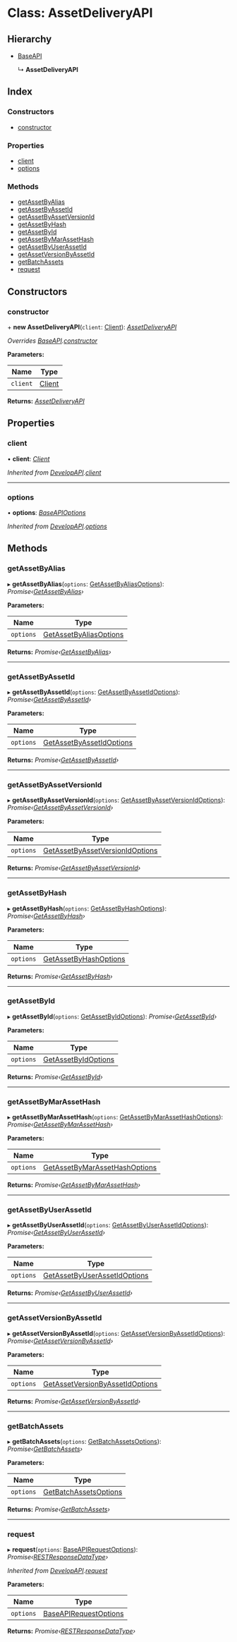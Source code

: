 
# Class: AssetDeliveryAPI

## Hierarchy

* [BaseAPI](_client_apis_baseapi_.baseapi.md)

  ↳ **AssetDeliveryAPI**

## Index

### Constructors

* [constructor](_client_apis_assetdeliveryapi_.assetdeliveryapi.md#constructor)

### Properties

* [client](_client_apis_assetdeliveryapi_.assetdeliveryapi.md#client)
* [options](_client_apis_assetdeliveryapi_.assetdeliveryapi.md#options)

### Methods

* [getAssetByAlias](_client_apis_assetdeliveryapi_.assetdeliveryapi.md#getassetbyalias)
* [getAssetByAssetId](_client_apis_assetdeliveryapi_.assetdeliveryapi.md#getassetbyassetid)
* [getAssetByAssetVersionId](_client_apis_assetdeliveryapi_.assetdeliveryapi.md#getassetbyassetversionid)
* [getAssetByHash](_client_apis_assetdeliveryapi_.assetdeliveryapi.md#getassetbyhash)
* [getAssetById](_client_apis_assetdeliveryapi_.assetdeliveryapi.md#getassetbyid)
* [getAssetByMarAssetHash](_client_apis_assetdeliveryapi_.assetdeliveryapi.md#getassetbymarassethash)
* [getAssetByUserAssetId](_client_apis_assetdeliveryapi_.assetdeliveryapi.md#getassetbyuserassetid)
* [getAssetVersionByAssetId](_client_apis_assetdeliveryapi_.assetdeliveryapi.md#getassetversionbyassetid)
* [getBatchAssets](_client_apis_assetdeliveryapi_.assetdeliveryapi.md#getbatchassets)
* [request](_client_apis_assetdeliveryapi_.assetdeliveryapi.md#request)

## Constructors

### <a id="constructor" name="constructor"></a>  constructor

\+ **new AssetDeliveryAPI**(`client`: [Client](_client_client_.client.md)): *[AssetDeliveryAPI](_client_apis_assetdeliveryapi_.assetdeliveryapi.md)*

*Overrides [BaseAPI](_client_apis_baseapi_.baseapi.md).[constructor](_client_apis_baseapi_.baseapi.md#constructor)*

**Parameters:**

Name | Type |
------ | ------ |
`client` | [Client](_client_client_.client.md) |

**Returns:** *[AssetDeliveryAPI](_client_apis_assetdeliveryapi_.assetdeliveryapi.md)*

## Properties

### <a id="client" name="client"></a>  client

• **client**: *[Client](_client_client_.client.md)*

*Inherited from [DevelopAPI](_client_apis_developapi_.developapi.md).[client](_client_apis_developapi_.developapi.md#client)*

___

### <a id="options" name="options"></a>  options

• **options**: *[BaseAPIOptions](../modules/_interfaces_apiinterfaces_.md#baseapioptions)*

*Inherited from [DevelopAPI](_client_apis_developapi_.developapi.md).[options](_client_apis_developapi_.developapi.md#options)*

## Methods

### <a id="getassetbyalias" name="getassetbyalias"></a>  getAssetByAlias

▸ **getAssetByAlias**(`options`: [GetAssetByAliasOptions](../modules/_client_apis_assetdeliveryapi_.md#getassetbyaliasoptions)): *Promise‹[GetAssetByAlias](../modules/_client_apis_assetdeliveryapi_.md#getassetbyalias)›*

**Parameters:**

Name | Type |
------ | ------ |
`options` | [GetAssetByAliasOptions](../modules/_client_apis_assetdeliveryapi_.md#getassetbyaliasoptions) |

**Returns:** *Promise‹[GetAssetByAlias](../modules/_client_apis_assetdeliveryapi_.md#getassetbyalias)›*

___

### <a id="getassetbyassetid" name="getassetbyassetid"></a>  getAssetByAssetId

▸ **getAssetByAssetId**(`options`: [GetAssetByAssetIdOptions](../modules/_client_apis_assetdeliveryapi_.md#getassetbyassetidoptions)): *Promise‹[GetAssetByAssetId](../modules/_client_apis_assetdeliveryapi_.md#getassetbyassetid)›*

**Parameters:**

Name | Type |
------ | ------ |
`options` | [GetAssetByAssetIdOptions](../modules/_client_apis_assetdeliveryapi_.md#getassetbyassetidoptions) |

**Returns:** *Promise‹[GetAssetByAssetId](../modules/_client_apis_assetdeliveryapi_.md#getassetbyassetid)›*

___

### <a id="getassetbyassetversionid" name="getassetbyassetversionid"></a>  getAssetByAssetVersionId

▸ **getAssetByAssetVersionId**(`options`: [GetAssetByAssetVersionIdOptions](../modules/_client_apis_assetdeliveryapi_.md#getassetbyassetversionidoptions)): *Promise‹[GetAssetByAssetVersionId](../modules/_client_apis_assetdeliveryapi_.md#getassetbyassetversionid)›*

**Parameters:**

Name | Type |
------ | ------ |
`options` | [GetAssetByAssetVersionIdOptions](../modules/_client_apis_assetdeliveryapi_.md#getassetbyassetversionidoptions) |

**Returns:** *Promise‹[GetAssetByAssetVersionId](../modules/_client_apis_assetdeliveryapi_.md#getassetbyassetversionid)›*

___

### <a id="getassetbyhash" name="getassetbyhash"></a>  getAssetByHash

▸ **getAssetByHash**(`options`: [GetAssetByHashOptions](../modules/_client_apis_assetdeliveryapi_.md#getassetbyhashoptions)): *Promise‹[GetAssetByHash](../modules/_client_apis_assetdeliveryapi_.md#getassetbyhash)›*

**Parameters:**

Name | Type |
------ | ------ |
`options` | [GetAssetByHashOptions](../modules/_client_apis_assetdeliveryapi_.md#getassetbyhashoptions) |

**Returns:** *Promise‹[GetAssetByHash](../modules/_client_apis_assetdeliveryapi_.md#getassetbyhash)›*

___

### <a id="getassetbyid" name="getassetbyid"></a>  getAssetById

▸ **getAssetById**(`options`: [GetAssetByIdOptions](../modules/_client_apis_assetdeliveryapi_.md#getassetbyidoptions)): *Promise‹[GetAssetById](../modules/_client_apis_assetdeliveryapi_.md#getassetbyid)›*

**Parameters:**

Name | Type |
------ | ------ |
`options` | [GetAssetByIdOptions](../modules/_client_apis_assetdeliveryapi_.md#getassetbyidoptions) |

**Returns:** *Promise‹[GetAssetById](../modules/_client_apis_assetdeliveryapi_.md#getassetbyid)›*

___

### <a id="getassetbymarassethash" name="getassetbymarassethash"></a>  getAssetByMarAssetHash

▸ **getAssetByMarAssetHash**(`options`: [GetAssetByMarAssetHashOptions](../modules/_client_apis_assetdeliveryapi_.md#getassetbymarassethashoptions)): *Promise‹[GetAssetByMarAssetHash](../modules/_client_apis_assetdeliveryapi_.md#getassetbymarassethash)›*

**Parameters:**

Name | Type |
------ | ------ |
`options` | [GetAssetByMarAssetHashOptions](../modules/_client_apis_assetdeliveryapi_.md#getassetbymarassethashoptions) |

**Returns:** *Promise‹[GetAssetByMarAssetHash](../modules/_client_apis_assetdeliveryapi_.md#getassetbymarassethash)›*

___

### <a id="getassetbyuserassetid" name="getassetbyuserassetid"></a>  getAssetByUserAssetId

▸ **getAssetByUserAssetId**(`options`: [GetAssetByUserAssetIdOptions](../modules/_client_apis_assetdeliveryapi_.md#getassetbyuserassetidoptions)): *Promise‹[GetAssetByUserAssetId](../modules/_client_apis_assetdeliveryapi_.md#getassetbyuserassetid)›*

**Parameters:**

Name | Type |
------ | ------ |
`options` | [GetAssetByUserAssetIdOptions](../modules/_client_apis_assetdeliveryapi_.md#getassetbyuserassetidoptions) |

**Returns:** *Promise‹[GetAssetByUserAssetId](../modules/_client_apis_assetdeliveryapi_.md#getassetbyuserassetid)›*

___

### <a id="getassetversionbyassetid" name="getassetversionbyassetid"></a>  getAssetVersionByAssetId

▸ **getAssetVersionByAssetId**(`options`: [GetAssetVersionByAssetIdOptions](../modules/_client_apis_assetdeliveryapi_.md#getassetversionbyassetidoptions)): *Promise‹[GetAssetVersionByAssetId](../modules/_client_apis_assetdeliveryapi_.md#getassetversionbyassetid)›*

**Parameters:**

Name | Type |
------ | ------ |
`options` | [GetAssetVersionByAssetIdOptions](../modules/_client_apis_assetdeliveryapi_.md#getassetversionbyassetidoptions) |

**Returns:** *Promise‹[GetAssetVersionByAssetId](../modules/_client_apis_assetdeliveryapi_.md#getassetversionbyassetid)›*

___

### <a id="getbatchassets" name="getbatchassets"></a>  getBatchAssets

▸ **getBatchAssets**(`options`: [GetBatchAssetsOptions](../modules/_client_apis_assetdeliveryapi_.md#getbatchassetsoptions)): *Promise‹[GetBatchAssets](../modules/_client_apis_assetdeliveryapi_.md#getbatchassets)›*

**Parameters:**

Name | Type |
------ | ------ |
`options` | [GetBatchAssetsOptions](../modules/_client_apis_assetdeliveryapi_.md#getbatchassetsoptions) |

**Returns:** *Promise‹[GetBatchAssets](../modules/_client_apis_assetdeliveryapi_.md#getbatchassets)›*

___

### <a id="request" name="request"></a>  request

▸ **request**(`options`: [BaseAPIRequestOptions](../modules/_client_apis_baseapi_.md#baseapirequestoptions)): *Promise‹[RESTResponseDataType](../modules/_interfaces_restinterfaces_.md#restresponsedatatype)›*

*Inherited from [DevelopAPI](_client_apis_developapi_.developapi.md).[request](_client_apis_developapi_.developapi.md#request)*

**Parameters:**

Name | Type |
------ | ------ |
`options` | [BaseAPIRequestOptions](../modules/_client_apis_baseapi_.md#baseapirequestoptions) |

**Returns:** *Promise‹[RESTResponseDataType](../modules/_interfaces_restinterfaces_.md#restresponsedatatype)›*

